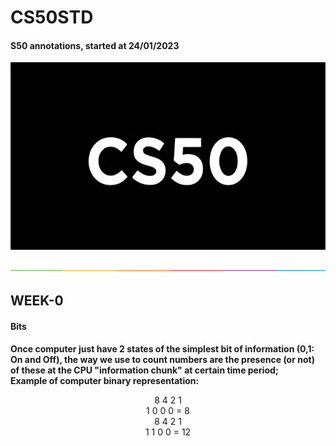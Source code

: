# CS50STD
#### S50 annotations, started at 24/01/2023 <br/>

<p align = "center" >
    <img src="https://github.com/nullTyype/CS50STD/raw/master/assets/cs50.png" width = "600" height = "300" >
</p>

<img src="https://github.com/nullTyype/CS50STD/raw/master/assets/split.png" align = "center" >

## WEEK-0

#### Bits
**Once computer just have 2 states of the simplest bit of information (0,1: On and Off), the way we use to count numbers are the presence (or not) of these at the CPU "information chunk" at certain time period; <br/>
Example of computer binary representation:**<br/>
<p align = "center">
    8 4 2 1 <br/>
    1 0 0 0 = 8 <br/>
    8 4 2 1 <br/>
    1 1 0 0 = 12<br/>
</p>